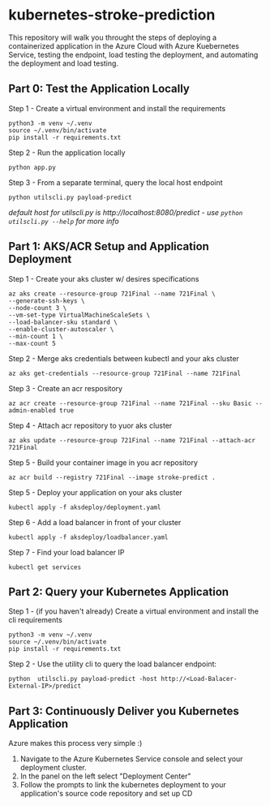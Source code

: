 # kubernetes-stroke-prediction
This repository will walk you throught the steps of deploying a containerized application in the Azure Cloud with Azure Kuebernetes Service, testing the endpoint, load testing the deployment, and automating the deployment and load testing.

## Part 0: Test the Application Locally
Step 1 - Create a virtual environment and install the requirements
```
python3 -m venv ~/.venv
source ~/.venv/bin/activate
pip install -r requirements.txt
```

Step 2 - Run the application locally
```
python app.py
```

Step 3 - From a separate terminal, query the local host endpoint
```
python utilscli.py payload-predict
```
*default host for utilscli.py is http://localhost:8080/predict - use `python utilscli.py --help` for more info*

## Part 1: AKS/ACR Setup and Application Deployment 
Step 1 - Create your aks cluster w/ desires specifications
```
az aks create --resource-group 721Final --name 721Final \
--generate-ssh-keys \
--node-count 3 \
--vm-set-type VirtualMachineScaleSets \
--load-balancer-sku standard \
--enable-cluster-autoscaler \
--min-count 1 \
--max-count 5
```

Step 2 - Merge aks credentials between kubectl and your aks cluster
```
az aks get-credentials --resource-group 721Final --name 721Final
```

Step 3 - Create an acr respository
```
az acr create --resource-group 721Final --name 721Final --sku Basic --admin-enabled true
```

Step 4 - Attach acr repository to yuor aks cluster
```
az aks update --resource-group 721Final --name 721Final --attach-acr 721Final
```

Step 5 - Build your container image in you acr repository
```
az acr build --registry 721Final --image stroke-predict .
```

Step 5 - Deploy your application on your aks cluster
```
kubectl apply -f aksdeploy/deployment.yaml
```

Step 6 - Add a load balancer in front of your cluster
```
kubectl apply -f aksdeploy/loadbalancer.yaml
```

Step 7 - Find your load balancer IP
```
kubectl get services
```

## Part 2: Query your Kubernetes Application
Step 1 - (if you haven't already) Create a virtual environment and install the cli requirements
```
python3 -m venv ~/.venv
source ~/.venv/bin/activate
pip install -r requirements.txt
```

Step 2 - Use the utility cli to query the load balancer endpoint:
```
python  utilscli.py payload-predict -host http://<Load-Balacer-External-IP>/predict
```

## Part 3: Continuously Deliver you Kubernetes Application
Azure makes this process very simple :)  

1. Navigate to the Azure Kubernetes Service console and select your deployment cluster.  
2. In the panel on the left select "Deployment Center"  
3. Follow the prompts to link the kubernetes deployment to your application's source code repository and set up CD
